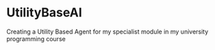 # UtilityBaseAI
Creating a Utility Based Agent for my specialist module in my university programming course
